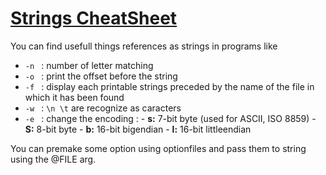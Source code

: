 # <u>Strings CheatSheet</u>



You can find usefull things references as strings in programs like 

-	 ```-n ``` : number of letter matching
-	 ```-o ``` : print the offset before the string
-	 ```-f ``` : display each printable strings preceded by the name of the file in which it has been found
-	 ```-w ``` : ```\n \t``` are recognize as caracters
-	 ```-e ``` : change the encoding :
	-	**s:** 7-bit byte (used for ASCII, ISO 8859)
	-	**S:** 8-bit byte
	-	**b:** 16-bit bigendian
	-	**l:** 16-bit littleendian

You can premake some option using optionfiles and pass them to string using the @FILE arg.
